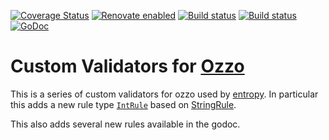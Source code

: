 [![Coverage Status](https://coveralls.io/repos/github/xplorfin/ozzo-validators/badge.svg?branch=master)](https://coveralls.io/github/xplorfin/ozzo-validators?branch=master)
[![Renovate enabled](https://img.shields.io/badge/renovate-enabled-brightgreen.svg)](https://app.renovatebot.com/dashboard#github/xplorfin/ozzo-validators)
[![Build status](https://github.com/xplorfin/ozzo-validators/workflows/test/badge.svg)](https://github.com/xplorfin/ozzo-validators/actions?query=workflow%3Atest)
[![Build status](https://github.com/xplorfin/ozzo-validators/workflows/goreleaser/badge.svg)](https://github.com/xplorfin/ozzo-validators/actions?query=workflow%3Agoreleaser)
[![GoDoc](https://godoc.org/github.com/xplorfin/ozzo-validators?status.svg)](https://godoc.org/github.com/xplorfin/ozzo-validators)

# Custom Validators for [Ozzo](https://github.com/go-ozzo/ozzo-validation/)

This is a series of custom validators for ozzo used by [entropy](http://entropy.rocks/). In particular this adds a new rule type [`IntRule`](rules/int_rule.go) based on [StringRule](https://pkg.go.dev/github.com/go-ozzo/ozzo-validation#StringRule).

This also adds several new rules available in the godoc.